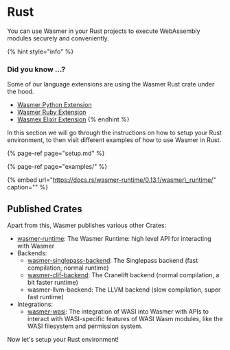 # Rust

You can use Wasmer in your Rust projects to execute WebAssembly modules securely and conveniently.

{% hint style="info" %}
### Did you know ...?

Some of our language extensions are using the Wasmer Rust crate under the hood.

* [Wasmer Python Extension](https://github.com/wasmerio/python-ext-wasm)
* [Wasmer Ruby Extension](https://github.com/wasmerio/ruby-ext-wasm)
* [Wasmex Elixir Extension](https://github.com/tessi/wasmex)
{% endhint %}

In this section we will go through the instructions on how to setup your Rust environment, to then visit different examples of how to use Wasmer in Rust.

{% page-ref page="setup.md" %}

{% page-ref page="examples/" %}

{% embed url="https://docs.rs/wasmer-runtime/0.13.1/wasmer\_runtime/" caption="" %}

## Published Crates

Apart from this, Wasmer publishes various other Crates:

* [wasmer-runtime](https://crates.io/crates/wasmer-runtime/): The Wasmer Runtime: high level API for interacting with Wasmer
* Backends:
  * [wasmer-singlepass-backend](https://crates.io/crates/wasmer-singlepass-backend): The Singlepass backend \(fast compilation, normal runtime\)
  * [wasmer-clif-backend](https://crates.io/crates/wasmer-clif-backend): The Cranelift backend \(normal compilation, a bit faster runtime\)
  * wasmer-llvm-backend: The LLVM backend \(slow compilation, super fast runtime\)
* Integrations:
  * [wasmer-wasi](https://crates.io/crates/wasmer-wasi): The integration of WASI into Wasmer with APIs to interact with WASI-specific features of WASI Wasm modules, like the WASI filesystem and permission system.

Now let's setup your Rust environment!

